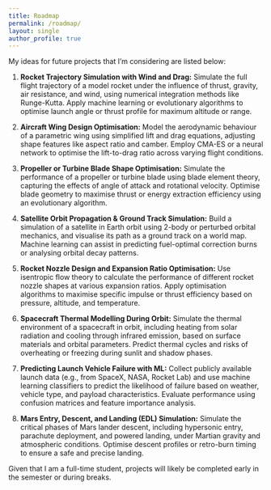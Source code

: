 ```yaml
---
title: Roadmap
permalink: /roadmap/
layout: single
author_profile: true
---
```


My ideas for future projects that I’m considering are listed below:

1. **Rocket Trajectory Simulation with Wind and Drag:**
Simulate the full flight trajectory of a model rocket under the influence of thrust, gravity, air resistance, and wind, using numerical integration methods like Runge-Kutta. Apply machine learning or evolutionary algorithms to optimise launch angle or thrust profile for maximum altitude or range.

2. **Aircraft Wing Design Optimisation:**
Model the aerodynamic behaviour of a parametric wing using simplified lift and drag equations, adjusting shape features like aspect ratio and camber. Employ CMA-ES or a neural network to optimise the lift-to-drag ratio across varying flight conditions.

3. **Propeller or Turbine Blade Shape Optimisation:**
Simulate the performance of a propeller or turbine blade using blade element theory, capturing the effects of angle of attack and rotational velocity. Optimise blade geometry to maximise thrust or energy extraction efficiency using an evolutionary algorithm.

4. **Satellite Orbit Propagation & Ground Track Simulation:**
Build a simulation of a satellite in Earth orbit using 2-body or perturbed orbital mechanics, and visualise its path as a ground track on a world map. Machine learning can assist in predicting fuel-optimal correction burns or analysing orbital decay patterns.

5. **Rocket Nozzle Design and Expansion Ratio Optimisation:**
Use isentropic flow theory to calculate the performance of different rocket nozzle shapes at various expansion ratios. Apply optimisation algorithms to maximise specific impulse or thrust efficiency based on pressure, altitude, and temperature.

6. **Spacecraft Thermal Modelling During Orbit:**
Simulate the thermal environment of a spacecraft in orbit, including heating from solar radiation and cooling through infrared emission, based on surface materials and orbital parameters. Predict thermal cycles and risks of overheating or freezing during sunlit and shadow phases.

7. **Predicting Launch Vehicle Failure with ML:**
Collect publicly available launch data (e.g., from SpaceX, NASA, Rocket Lab) and use machine learning classifiers to predict the likelihood of failure based on weather, vehicle type, and payload characteristics. Evaluate performance using confusion matrices and feature importance analysis.

8. **Mars Entry, Descent, and Landing (EDL) Simulation:**
Simulate the critical phases of Mars lander descent, including hypersonic entry, parachute deployment, and powered landing, under Martian gravity and atmospheric conditions. Optimise descent profiles or retro-burn timing to ensure a safe and precise landing.

Given that I am a full-time student, projects will likely be completed early in the semester or during breaks.
